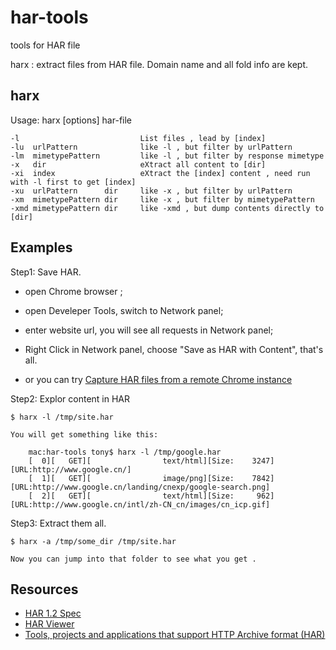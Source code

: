 har-tools
=========

tools for HAR file

harx : extract files from HAR file. Domain name and all fold info are kept.


harx
--------

Usage: harx [options] har-file

    -l                           List files , lead by [index]
    -lu  urlPattern              like -l , but filter by urlPattern
    -lm  mimetypePattern         like -l , but filter by response mimetype
    -x   dir                     eXtract all content to [dir]
    -xi  index                   eXtract the [index] content , need run with -l first to get [index]
    -xu  urlPattern      dir     like -x , but filter by urlPattern
    -xm  mimetypePattern dir     like -x , but filter by mimetypePattern
    -xmd mimetypePattern dir     like -xmd , but dump contents directly to [dir]

Examples
--------

Step1: Save HAR.

- open Chrome browser ;
- open Develeper Tools, switch to Network panel;
- enter website url, you will see all requests in Network panel;
- Right Click in Network panel, choose "Save as HAR with Content", that's all.

- or you can try [Capture HAR files from a remote Chrome instance][3]

Step2: Explor content in HAR

    $ harx -l /tmp/site.har

    You will get something like this:

        mac:har-tools tony$ harx -l /tmp/google.har 
        [  0][   GET][                text/html][Size:    3247][URL:http://www.google.cn/]
        [  1][   GET][                image/png][Size:    7842][URL:http://www.google.cn/landing/cnexp/google-search.png]
        [  2][   GET][                text/html][Size:     962][URL:http://www.google.cn/intl/zh-CN_cn/images/cn_icp.gif]

Step3: Extract them all.

    $ harx -a /tmp/some_dir /tmp/site.har

    Now you can jump into that folder to see what you get .


Resources
---------

- [HAR 1.2 Spec][1]
- [HAR Viewer][2]
- [Tools, projects and applications that support HTTP Archive format (HAR)][4]

[1]: http://www.softwareishard.com/blog/har-12-spec/
[2]: http://www.softwareishard.com/blog/har-viewer/
[3]: https://github.com/cyrus-and/chrome-har-capturer
[4]: http://www.softwareishard.com/blog/har-adopters
